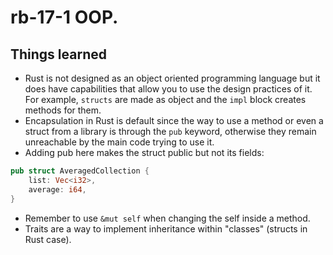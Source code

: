 # rb-17-1 OOP.

## Things learned

- Rust is not designed as an object oriented programming language
  but it does have capabilities that allow you to use the design
  practices of it. For example, `structs` are made as object and
  the `impl` block creates methods for them.
- Encapsulation in Rust is default since the way to use a method
  or even a struct from a library is through the `pub` keyword, otherwise
  they remain unreachable by the main code trying to use it.
- Adding pub here makes the struct public but not its fields:

```rust
pub struct AveragedCollection {
    list: Vec<i32>,
    average: i64,
}
```

- Remember to use `&mut self` when changing the self inside a method.
- Traits are a way to implement inheritance within "classes" (structs
  in Rust case).
